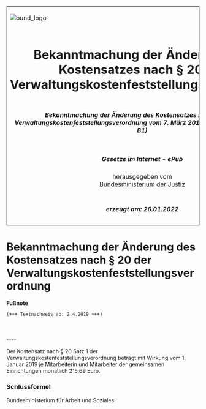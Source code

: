 <span id="DECKBLATT.html"></span>

<table border="0" frame="border" width="100%">

<tr valign="top">

<td align="left">

![bund\_logo](BfJ_2021_Web_de_de.gif)

</td>

<td align="right">

 

</td>

</tr>

<tr align="center" valign="middle">

<td colspan="2">

# Bekanntmachung der Änderung des Kostensatzes nach § 20 der Verwaltungskostenfeststellungsverordnung

</td>

</tr>

<tr align="center" valign="middle">

<td colspan="2">

##### Bekanntmachung der Änderung des Kostensatzes nach § 20 der Verwaltungskostenfeststellungsverordnung vom 7. März 2019 (BAnz AT 02.04.2019 B1)

</td>

</tr>

<tr align="center" valign="middle">

<td colspan="2">

  
  

##### Gesetze im Internet - ePub  
  
herausgegeben vom  
Bundesministerium der Justiz

</td>

</tr>

<tr align="center" valign="bottom">

<td colspan="2">

  
  

##### erzeugt am: 26.01.2022

</td>

</tr>

</table>

<span id="BJNR609200019.html"></span>

# Bekanntmachung der Änderung des Kostensatzes nach § 20 der Verwaltungskostenfeststellungsverordnung

<div>

  
**Fußnote**

<div class="jnhtml">

<div>

<div class="jurAbsatz">

  

``` 
(+++ Textnachweis ab: 2.4.2019 +++)

 
```

</div>

</div>

</div>

</div>

<span id="BJNR609200019BJNE000100000.html"></span>

###   
\----

<div>

<div class="jnhtml">

<div>

<div class="jurAbsatz">

Der Kostensatz nach § 20 Satz 1 der
Verwaltungskostenfeststellungsverordnung beträgt mit Wirkung vom 1.
Januar 2019 je Mitarbeiterin und Mitarbeiter der gemeinsamen
Einrichtungen monatlich 215,69 Euro.

</div>

</div>

</div>

</div>

<span id="BJNR609200019BJNE000200000.html"></span>

### Schlussformel  

<div>

<div class="jnhtml">

<div>

<div class="jurAbsatz">

Bundesministerium für Arbeit und Soziales

</div>

</div>

</div>

</div>
